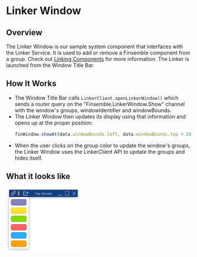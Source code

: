 # Linker Window

## Overview
The Linker Window is our sample system component that interfaces with the Linker Service. It is used to add or remove a Finsemble component from a group. Check out [Linking Components](http://documentation.chartiq.com/finsemble/tutorial-linkingComponents.html) for more information. The Linker is launched from the Window Title Bar. 

## How It Works
- The Window Title Bar calls `LinkerClient.openLinkerWindow()` which sends a router query on the "Finsemble.LinkerWindow.Show" channel with the window's groups, windowIdentifier and windowBounds.
- The Linker Window then updates its display using that information and opens up at the proper position:
	```javascript
	finWindow.showAt(data.windowBounds.left, data.windowBounds.top + 20, function() {});
	```
- When the user clicks on the group color to update the window's groups, the Linker Window uses the LinkerClient API to update the groups and hides itself.

## What it looks like
<img src="Linker.png" width="40%" height="40%">




